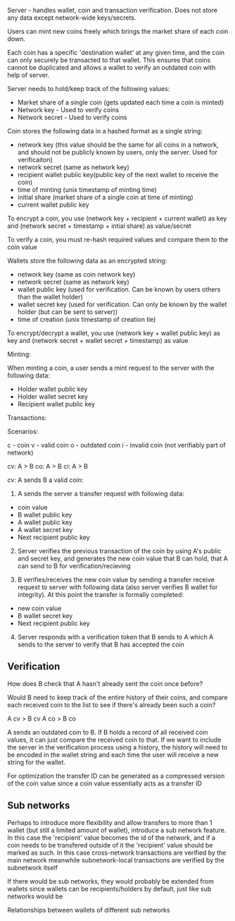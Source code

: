 Server - handles wallet, coin and transaction verification. Does not store any
data except network-wide keys/secrets.

Users can mint new coins freely which brings the market share of each coin down.

Each coin has a specific 'destination wallet' at any given time, and the coin can only securely be transacted to that wallet. This ensures that coins cannot be duplicated and allows a wallet to verify an outdated coin with help of server.

Server needs to hold/keep track of the following values:

* Market share of a single coin (gets updated each time a coin is minted)
* Network key - Used to verify coins
* Network secret - Used to verify coins

Coin stores the following data in a hashed format as a single string:
* network key (this value should be the same for all coins in a network, and should not be publicly known by users, only the server. Used for verificaiton)
* network secret (same as network key)
* recipient wallet public key(public key of the next wallet to receive the coin)
* time of minting (unix timestamp of minting time)
* initial share (market share of a single coin at time of minting)
* current wallet public key

To encrypt a coin, you use (network key + recipient + current wallet) as key and (network secret + timestamp + intial share) as value/secret

To verify a coin, you must re-hash required values and compare them to the
coin value

Wallets store the following data as an encrypted string:
* network key (same as coin network key)
* network secret (same as network key)
* wallet public key (used for verification. Can be known by users others than the wallet holder)
* wallet secret key (used for verification. Can only be known by the wallet holder (but can be sent to server))
* time of creation (unix timestamp of creation tie)

To encrypt/decrypt a wallet, you use (network key + wallet public key) as key and (network secret + wallet secret + timestamp) as value

Minting:

When minting a coin, a user sends a mint request to the server with the following data:

* Holder wallet public key
* Holder wallet secret key
* Recipient wallet public key

Transactions:

Scenarios:

c - coin
v - valid coin
o - outdated coin
i - invalid coin (not verifiably part of network)

cv: A > B
co: A > B
ci: A > B

cv: A sends B a valid coin:

1. A sends the server a transfer request with following data:
* coin value
* B wallet public key
* A wallet public key
* A wallet secret key
* Next recipient public key

2. Server verifies the previous transaction of the coin by using A's public and secret key, and generates the new coin value that B can hold, that A can send to B for verification/recieving

3. B verifies/receives the new coin value by sending a transfer receive request to server with following data (also server verifies B wallet for integrity). At this point the transfer is formally completed:

* new coin value
* B wallet secret key
* Next recipient public key

4. Server responds with a verification token that B sends to A which A sends to the server to verify that B
has accepted the coin

## Verification

How does B check that A hasn't already sent the coin once before?

Would B need to keep track of the entire history of their coins, and compare
each received coin to the list to see if there's already been such a coin?

A cv > B cv
A co > B co

A sends an outdated coin to B. If B holds a record of all received coin values,
it can just compare the received coin to that. If we want to include the server
in the verification process using a history, the history will need to be encoded
in the wallet string and each time the user will receive a new string for the wallet.

For optimization the transfer ID can be generated as a compressed version of the
coin value since a coin value essentially acts as a transfer ID

## Sub networks

Perhaps to introduce more flexibility and allow transfers to more than 1 wallet
(but still a limited amount of wallet), introduce a sub network feature.
In this case the 'recipient' value becomes the id of the network, and if
a coin needs to be transfered outside of it the 'recipient' value should be
marked as such. In this case cross-network transactions are verified by the
main network meanwhile subnetwork-local transactions are verified by the subnetwork
itself

If there would be sub networks, they would probably be extended from wallets since
wallets can be recipients/holders by default, just like sub networks would be

Relationships between wallets of different sub networks